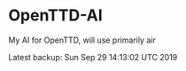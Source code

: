 # OpenTTD-AI
My AI for OpenTTD, will use primarily air

Latest backup: Sun Sep 29 14:13:02 UTC 2019
